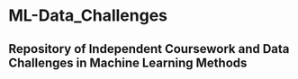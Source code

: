 # ML-Data_Challenges

## Repository of Independent Coursework and Data Challenges in Machine Learning Methods
